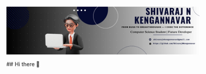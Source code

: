 <p align="center">
  <img src="github-banner.png" alt="GitHub Banner" style="max-width: 100%;">
</p>
## Hi there 👋

<!--
**ShivarajNKengannavar/ShivarajNKengannavar** is a ✨ _special_ ✨ repository because its `README.md` (this file) appears on your GitHub profile.

Here are some ideas to get you started:

- 🔭 I’m currently working on ...
- 🌱 I’m currently learning ...
- 👯 I’m looking to collaborate on ...
- 🤔 I’m looking for help with ...
- 💬 Ask me about ...
- 📫 How to reach me: ...
- 😄 Pronouns: ...
- ⚡ Fun fact: ...
-->
